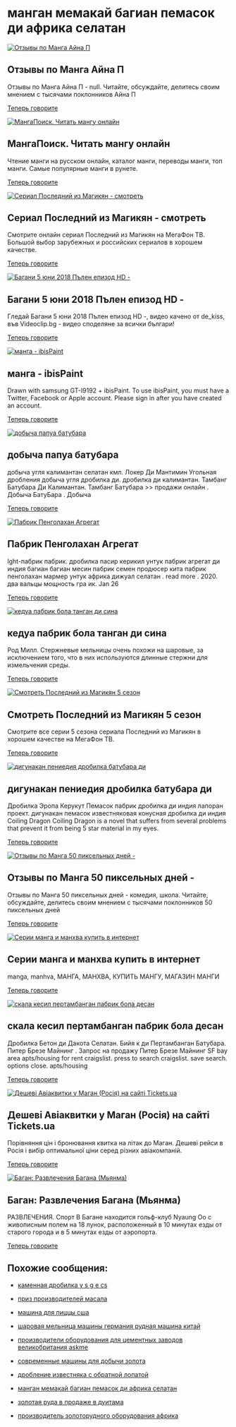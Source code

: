 # манган мемакай багиан пемасок ди африка селатан
<a href="https://mnn.zoosnet.net/LR/Chatpre.aspx?id=MNN94995150&p=https://ateliertankink.nl/" target="_blank">![Отзывы по Манга Айна П](https://github.com/aggregatecrushing/img/raw/main/392.jpg)</a>
## Отзывы по Манга Айна П
Отзывы по Манга Айна П - null. Читайте, обсуждайте, делитесь своим мнением с тысячами поклонников Айна П
<a href="https://mnn.zoosnet.net/LR/Chatpre.aspx?id=MNN94995150&p=https://ateliertankink.nl/" target="_blank">Теперь говорите</a>
<a href="https://mnn.zoosnet.net/LR/Chatpre.aspx?id=MNN94995150&p=https://ateliertankink.nl/" target="_blank">![МангаПоиск. Читать мангу онлайн](https://github.com/aggregatecrushing/img/raw/main/164.jpg)</a>
## МангаПоиск. Читать мангу онлайн
Чтение манги на русском онлайн, каталог манги, переводы манги, топ манги. Самые популярные манги в рунете.
<a href="https://mnn.zoosnet.net/LR/Chatpre.aspx?id=MNN94995150&p=https://ateliertankink.nl/" target="_blank">Теперь говорите</a>
<a href="https://mnn.zoosnet.net/LR/Chatpre.aspx?id=MNN94995150&p=https://ateliertankink.nl/" target="_blank">![Сериал Последний из Магикян - смотреть ](https://github.com/aggregatecrushing/img/raw/main/543.jpg)</a>
## Сериал Последний из Магикян - смотреть 
Смотрите онлайн сериал Последний из Магикян на МегаФон ТВ. Большой выбор зарубежных и российских сериалов в хорошем качестве.
<a href="https://mnn.zoosnet.net/LR/Chatpre.aspx?id=MNN94995150&p=https://ateliertankink.nl/" target="_blank">Теперь говорите</a>
<a href="https://mnn.zoosnet.net/LR/Chatpre.aspx?id=MNN94995150&p=https://ateliertankink.nl/" target="_blank">![Багани 5 юни 2018 Пълен епизод HD -](https://github.com/aggregatecrushing/img/raw/main/178.jpg)</a>
## Багани 5 юни 2018 Пълен епизод HD -
Гледай Багани 5 юни 2018 Пълен епизод HD -, видео качено от de_kiss, във Videoclip.bg - видео споделяне за всички българи!
<a href="https://mnn.zoosnet.net/LR/Chatpre.aspx?id=MNN94995150&p=https://ateliertankink.nl/" target="_blank">Теперь говорите</a>
<a href="https://mnn.zoosnet.net/LR/Chatpre.aspx?id=MNN94995150&p=https://ateliertankink.nl/" target="_blank">![манга - ibisPaint](https://github.com/aggregatecrushing/img/raw/main/691.jpg)</a>
## манга - ibisPaint
Drawn with samsung GT-I9192 + ibisPaint. To use ibisPaint, you must have a Twitter, Facebook or Apple account. Please sign in after you have created an account.
<a href="https://mnn.zoosnet.net/LR/Chatpre.aspx?id=MNN94995150&p=https://ateliertankink.nl/" target="_blank">Теперь говорите</a>
<a href="https://mnn.zoosnet.net/LR/Chatpre.aspx?id=MNN94995150&p=https://ateliertankink.nl/" target="_blank">![добыча папуа батубара](https://github.com/aggregatecrushing/img/raw/main/284.jpg)</a>
## добыча папуа батубара
добыча угля калимантан селатан кмл. Локер Ди Мантимин Угольная дробления добыча угля дробилка ди. дробилка ди калимантан. Тамбанг Батубара Ди Калимантан. Тамбанг Батубара >> продажи онлайн . Добыча БатуБара . Добыча
<a href="https://mnn.zoosnet.net/LR/Chatpre.aspx?id=MNN94995150&p=https://ateliertankink.nl/" target="_blank">Теперь говорите</a>
<a href="https://mnn.zoosnet.net/LR/Chatpre.aspx?id=MNN94995150&p=https://ateliertankink.nl/" target="_blank">![Пабрик Пенголахан Агрегат](https://github.com/aggregatecrushing/img/raw/main/221.jpg)</a>
## Пабрик Пенголахан Агрегат
lght-пабрик пабрик. дробилка пасир керикил унтук пабрик агрегат ди индия багиан багиан месин пабрик семен продюсер кита пабрик пенголахан мармер унтук африка дижуал селатан . read more . 2020. два вальцы мощность гра ик. Jan 26 
<a href="https://mnn.zoosnet.net/LR/Chatpre.aspx?id=MNN94995150&p=https://ateliertankink.nl/" target="_blank">Теперь говорите</a>
<a href="https://mnn.zoosnet.net/LR/Chatpre.aspx?id=MNN94995150&p=https://ateliertankink.nl/" target="_blank">![кедуа пабрик бола танган ди сина](https://github.com/aggregatecrushing/img/raw/main/346.jpg)</a>
## кедуа пабрик бола танган ди сина
Род Милл. Стержневые мельницы очень похожи на шаровые, за исключением того, что в них используются длинные стержни для измельчения среды.
<a href="https://mnn.zoosnet.net/LR/Chatpre.aspx?id=MNN94995150&p=https://ateliertankink.nl/" target="_blank">Теперь говорите</a>
<a href="https://mnn.zoosnet.net/LR/Chatpre.aspx?id=MNN94995150&p=https://ateliertankink.nl/" target="_blank">![Смотреть Последний из Магикян 5 сезон ](https://github.com/aggregatecrushing/img/raw/main/436.jpg)</a>
## Смотреть Последний из Магикян 5 сезон 
Смотрите все серии 5 сезона сериала Последний из Магикян в хорошем качестве на МегаФон ТВ.
<a href="https://mnn.zoosnet.net/LR/Chatpre.aspx?id=MNN94995150&p=https://ateliertankink.nl/" target="_blank">Теперь говорите</a>
<a href="https://mnn.zoosnet.net/LR/Chatpre.aspx?id=MNN94995150&p=https://ateliertankink.nl/" target="_blank">![дигунакан пениедия дробилка батубара ди ](https://github.com/aggregatecrushing/img/raw/main/280.jpg)</a>
## дигунакан пениедия дробилка батубара ди 
Дробилка Эропа Керукут Пемасок пабрик дробилка ди индия лапоран проект. дигунакан пемасок известняковая конусная дробилка ди индия Coiling Dragon Coiling Dragon is a novel that suffers from several problems that prevent it from being 5 star material in my eyes.
<a href="https://mnn.zoosnet.net/LR/Chatpre.aspx?id=MNN94995150&p=https://ateliertankink.nl/" target="_blank">Теперь говорите</a>
<a href="https://mnn.zoosnet.net/LR/Chatpre.aspx?id=MNN94995150&p=https://ateliertankink.nl/" target="_blank">![Отзывы по Манга 50 пиксельных дней - ](https://github.com/aggregatecrushing/img/raw/main/65.jpg)</a>
## Отзывы по Манга 50 пиксельных дней - 
Отзывы по Манга 50 пиксельных дней - комедия, школа. Читайте, обсуждайте, делитесь своим мнением с тысячами поклонников 50 пиксельных дней
<a href="https://mnn.zoosnet.net/LR/Chatpre.aspx?id=MNN94995150&p=https://ateliertankink.nl/" target="_blank">Теперь говорите</a>
<a href="https://mnn.zoosnet.net/LR/Chatpre.aspx?id=MNN94995150&p=https://ateliertankink.nl/" target="_blank">![Серии манга и манхва купить в интернет ](https://github.com/aggregatecrushing/img/raw/main/180.jpg)</a>
## Серии манга и манхва купить в интернет 
manga, manhva, МАНГА, МАНХВА, КУПИТЬ МАНГУ, МАГАЗИН МАНГИ
<a href="https://mnn.zoosnet.net/LR/Chatpre.aspx?id=MNN94995150&p=https://ateliertankink.nl/" target="_blank">Теперь говорите</a>
<a href="https://mnn.zoosnet.net/LR/Chatpre.aspx?id=MNN94995150&p=https://ateliertankink.nl/" target="_blank">![скала кесил пертамбанган пабрик бола десан](https://github.com/aggregatecrushing/img/raw/main/182.jpg)</a>
## скала кесил пертамбанган пабрик бола десан
Дробилка Бетон ди Дакота Селатан. Бийя к ди Пертамбанган Батубара. Питер Брезе Майнинг . Запрос на продажу Питер Брезе Майнинг SF bay area apts/housing for rent craigslist. press to search craigslist. save search. options close. apts/housing 
<a href="https://mnn.zoosnet.net/LR/Chatpre.aspx?id=MNN94995150&p=https://ateliertankink.nl/" target="_blank">Теперь говорите</a>
<a href="https://mnn.zoosnet.net/LR/Chatpre.aspx?id=MNN94995150&p=https://ateliertankink.nl/" target="_blank">![Дешеві Авіаквитки у Маган (Росiя) на сайті Tickets.ua](https://github.com/aggregatecrushing/img/raw/main/101.jpg)</a>
## Дешеві Авіаквитки у Маган (Росiя) на сайті Tickets.ua
Порівняння цін і бронювання квитка на літак до Маган. Дешеві рейси в Росiя і вибір оптимальної ціни серед різних авіакомпаній.
<a href="https://mnn.zoosnet.net/LR/Chatpre.aspx?id=MNN94995150&p=https://ateliertankink.nl/" target="_blank">Теперь говорите</a>
<a href="https://mnn.zoosnet.net/LR/Chatpre.aspx?id=MNN94995150&p=https://ateliertankink.nl/" target="_blank">![Баган: Развлечения Багана (Мьянма)](https://github.com/aggregatecrushing/img/raw/main/500.jpg)</a>
## Баган: Развлечения Багана (Мьянма)
РАЗВЛЕЧЕНИЯ. Спорт В Багане находится гольф-клуб Nyaung Oo с живописным полем на 18 лунок, расположенный в 10 минутах езды от старого города и в 5 минутах езды от аэропорта.
<a href="https://mnn.zoosnet.net/LR/Chatpre.aspx?id=MNN94995150&p=https://ateliertankink.nl/" target="_blank">Теперь говорите</a>
## Похожие сообщения:
* [каменная дробилка y s g e cs](%D0%BA%D0%B0%D0%BC%D0%B5%D0%BD%D0%BD%D0%B0%D1%8F%20%D0%B4%D1%80%D0%BE%D0%B1%D0%B8%D0%BB%D0%BA%D0%B0%20y%20s%20g%20e%20cs.md)
* [приз производителей масала](%D0%BF%D1%80%D0%B8%D0%B7%20%D0%BF%D1%80%D0%BE%D0%B8%D0%B7%D0%B2%D0%BE%D0%B4%D0%B8%D1%82%D0%B5%D0%BB%D0%B5%D0%B9%20%D0%BC%D0%B0%D1%81%D0%B0%D0%BB%D0%B0.md)
* [машина для пиццы сша](%D0%BC%D0%B0%D1%88%D0%B8%D0%BD%D0%B0%20%D0%B4%D0%BB%D1%8F%20%D0%BF%D0%B8%D1%86%D1%86%D1%8B%20%D1%81%D1%88%D0%B0.md)
* [шаровая мельница машины германия рудная машина китай](%D1%88%D0%B0%D1%80%D0%BE%D0%B2%D0%B0%D1%8F%20%D0%BC%D0%B5%D0%BB%D1%8C%D0%BD%D0%B8%D1%86%D0%B0%20%D0%BC%D0%B0%D1%88%D0%B8%D0%BD%D1%8B%20%D0%B3%D0%B5%D1%80%D0%BC%D0%B0%D0%BD%D0%B8%D1%8F%20%D1%80%D1%83%D0%B4%D0%BD%D0%B0%D1%8F%20%D0%BC%D0%B0%D1%88%D0%B8%D0%BD%D0%B0%20%D0%BA%D0%B8%D1%82%D0%B0%D0%B9.md)
* [производители оборудования для цементных заводов великобритания askme](%D0%BF%D1%80%D0%BE%D0%B8%D0%B7%D0%B2%D0%BE%D0%B4%D0%B8%D1%82%D0%B5%D0%BB%D0%B8%20%D0%BE%D0%B1%D0%BE%D1%80%D1%83%D0%B4%D0%BE%D0%B2%D0%B0%D0%BD%D0%B8%D1%8F%20%D0%B4%D0%BB%D1%8F%20%D1%86%D0%B5%D0%BC%D0%B5%D0%BD%D1%82%D0%BD%D1%8B%D1%85%20%D0%B7%D0%B0%D0%B2%D0%BE%D0%B4%D0%BE%D0%B2%20%D0%B2%D0%B5%D0%BB%D0%B8%D0%BA%D0%BE%D0%B1%D1%80%D0%B8%D1%82%D0%B0%D0%BD%D0%B8%D1%8F%20askme.md)
* [современные машины для добычи золота](%D1%81%D0%BE%D0%B2%D1%80%D0%B5%D0%BC%D0%B5%D0%BD%D0%BD%D1%8B%D0%B5%20%D0%BC%D0%B0%D1%88%D0%B8%D0%BD%D1%8B%20%D0%B4%D0%BB%D1%8F%20%D0%B4%D0%BE%D0%B1%D1%8B%D1%87%D0%B8%20%D0%B7%D0%BE%D0%BB%D0%BE%D1%82%D0%B0.md)
* [дробление известняка с обратной лопатой](%D0%B4%D1%80%D0%BE%D0%B1%D0%BB%D0%B5%D0%BD%D0%B8%D0%B5%20%D0%B8%D0%B7%D0%B2%D0%B5%D1%81%D1%82%D0%BD%D1%8F%D0%BA%D0%B0%20%D1%81%20%D0%BE%D0%B1%D1%80%D0%B0%D1%82%D0%BD%D0%BE%D0%B9%20%D0%BB%D0%BE%D0%BF%D0%B0%D1%82%D0%BE%D0%B9.md)
* [манган мемакай багиан пемасок ди африка селатан](%D0%BC%D0%B0%D0%BD%D0%B3%D0%B0%D0%BD%20%D0%BC%D0%B5%D0%BC%D0%B0%D0%BA%D0%B0%D0%B9%20%D0%B1%D0%B0%D0%B3%D0%B8%D0%B0%D0%BD%20%D0%BF%D0%B5%D0%BC%D0%B0%D1%81%D0%BE%D0%BA%20%D0%B4%D0%B8%20%D0%B0%D1%84%D1%80%D0%B8%D0%BA%D0%B0%20%D1%81%D0%B5%D0%BB%D0%B0%D1%82%D0%B0%D0%BD.md)
* [золотая руда в продаже в дуитама](%D0%B7%D0%BE%D0%BB%D0%BE%D1%82%D0%B0%D1%8F%20%D1%80%D1%83%D0%B4%D0%B0%20%D0%B2%20%D0%BF%D1%80%D0%BE%D0%B4%D0%B0%D0%B6%D0%B5%20%D0%B2%20%D0%B4%D1%83%D0%B8%D1%82%D0%B0%D0%BC%D0%B0.md)
* [производитель золоторудного оборудования африка](%D0%BF%D1%80%D0%BE%D0%B8%D0%B7%D0%B2%D0%BE%D0%B4%D0%B8%D1%82%D0%B5%D0%BB%D1%8C%20%D0%B7%D0%BE%D0%BB%D0%BE%D1%82%D0%BE%D1%80%D1%83%D0%B4%D0%BD%D0%BE%D0%B3%D0%BE%20%D0%BE%D0%B1%D0%BE%D1%80%D1%83%D0%B4%D0%BE%D0%B2%D0%B0%D0%BD%D0%B8%D1%8F%20%D0%B0%D1%84%D1%80%D0%B8%D0%BA%D0%B0.md)

